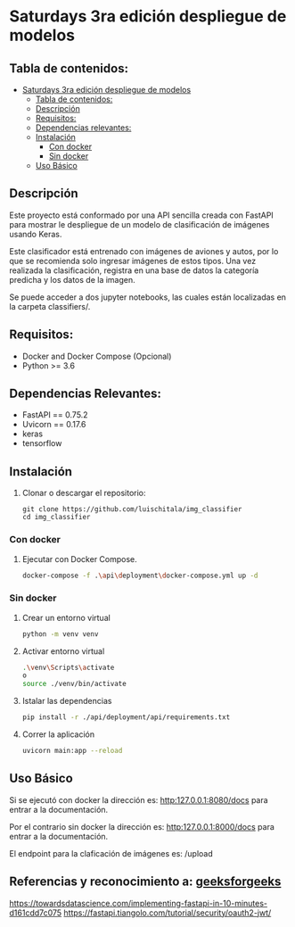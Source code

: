 # Saturdays 3ra edición despliegue de modelos

## Tabla de contenidos:
- [ Saturdays 3ra edición despliegue de modelos](#Saturdays-3ra-edición-despliegue-de-modelos)
  - [Tabla de contenidos:](#table-of-contents)
  - [Descripción](#descripción)
  - [Requisitos:](#requisitos)
  - [Dependencias relevantes:](#dependencias-relevantes)
  - [Instalación](#instalacion)
    - [Con docker](#con-docker)
    - [Sin docker](#sin-docker)
  - [Uso Básico](#uso-basico)


## Descripción
Este proyecto está conformado por una API sencilla creada con FastAPI para mostrar le despliegue de un modelo de clasificación de imágenes usando Keras.

Este clasificador está entrenado con imágenes de aviones y autos, por lo que se recomienda solo ingresar imágenes de estos tipos. Una vez realizada la clasificación, registra en una base de datos la categoría predicha y los datos de la imagen. 

Se puede acceder a dos jupyter notebooks, las cuales están localizadas en la carpeta classifiers/.

## Requisitos:
- Docker and Docker Compose (Opcional)
- Python >= 3.6

## Dependencias Relevantes:
- FastAPI == 0.75.2
- Uvicorn == 0.17.6
- keras
- tensorflow

## Instalación
1. Clonar o descargar el repositorio:
    ```
    git clone https://github.com/luischitala/img_classifier
	cd img_classifier
    ```

### Con docker
1. Ejecutar con Docker Compose.
    ```bash
    docker-compose -f .\api\deployment\docker-compose.yml up -d
    ```

### Sin docker
1. Crear un entorno virtual
    ```bash
    python -m venv venv
    ```
2. Activar entorno virtual
    ```bash
	.\venv\Scripts\activate
	o
	source ./venv/bin/activate
    ```
3. Istalar las dependencias
    ```bash
	pip install -r ./api/deployment/api/requirements.txt
    ```
4. Correr la aplicación
    ```bash
    uvicorn main:app --reload
    ```
## Uso Básico
Si se ejecutó con docker la dirección es: [http:127.0.0.1:8080/docs](http://localhost:8080/docs) para entrar a la documentación. 

Por el contrario sin docker la dirección es: [http:127.0.0.1:8000/docs](http://localhost:8000/docs) para entrar a la documentación. 
	
El endpoint para la claficación de imágenes es: /upload

## Referencias y reconocimiento a:  [geeksforgeeks](https://www.geeksforgeeks.org/python-image-classification-using-keras)

https://towardsdatascience.com/implementing-fastapi-in-10-minutes-d161cdd7c075
https://fastapi.tiangolo.com/tutorial/security/oauth2-jwt/
